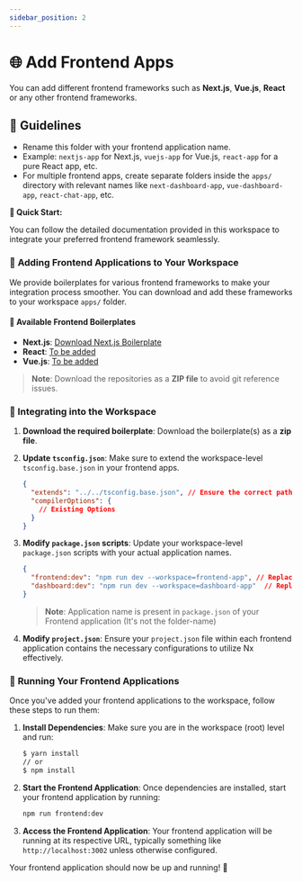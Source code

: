 ```yaml
---
sidebar_position: 2
---
```


# 🌐 Add Frontend Apps

You can add different frontend frameworks such as **Next.js**, **Vue.js**, **React** or any other frontend frameworks.

## 📝 Guidelines

- Rename this folder with your frontend application name.
- Example: `nextjs-app` for Next.js, `vuejs-app` for Vue.js, `react-app` for a pure React app, etc.
- For multiple frontend apps, create separate folders inside the `apps/` directory with relevant names like `next-dashboard-app`, `vue-dashboard-app`, `react-chat-app`, etc.

**📖 Quick Start:**

You can follow the detailed documentation provided in this workspace to integrate your preferred frontend framework seamlessly.

### 🔄 **Adding Frontend Applications to Your Workspace**

We provide boilerplates for various frontend frameworks to make your integration process smoother. You can download and add these frameworks to your workspace `apps/` folder.

#### 🔗 **Available Frontend Boilerplates**

- **Next.js**: [Download Next.js Boilerplate](https://git.geekyants.com/geekyants/coe-grp/boilerplates/frontend/nextjs)
- **React**: [To be added](https://git.geekyants.com/geekyants/coe-grp/boilerplates/frontend)
- **Vue.js**: [To be added](https://git.geekyants.com/geekyants/coe-grp/boilerplates/frontend)

> **Note**: Download the repositories as a **ZIP file** to avoid git reference issues.

### 🚀 Integrating into the Workspace

1. **Download the required boilerplate**: Download the boilerplate(s) as a **zip file**.

2. **Update `tsconfig.json`**: Make sure to extend the workspace-level `tsconfig.base.json` in your frontend apps.

   ```json
   {
     "extends": "../../tsconfig.base.json", // Ensure the correct path is used
     "compilerOptions": {
       // Existing Options
     }
   }
   ```

3. **Modify `package.json` scripts**: Update your workspace-level `package.json` scripts with your actual application names.

   ```json
   {
     "frontend:dev": "npm run dev --workspace=frontend-app", // Replace frontend-app with your actual app name
     "dashboard:dev": "npm run dev --workspace=dashboard-app"  // Replace dashboard-app with your actual app name
   }
   ```

   > **Note**: Application name is present in `package.json` of your Frontend application (It's not the folder-name)

4. **Modify `project.json`**: Ensure your `project.json` file within each frontend application contains the necessary configurations to utilize Nx effectively.

### 🚀 **Running Your Frontend Applications**

Once you've added your frontend applications to the workspace, follow these steps to run them:

1. **Install Dependencies**:
   Make sure you are in the workspace (root) level and run:

   ```bash
   $ yarn install
   // or
   $ npm install
   ```

2. **Start the Frontend Application**:
   Once dependencies are installed, start your frontend application by running:

   ```bash
   npm run frontend:dev
   ```

3. **Access the Frontend Application**:
   Your frontend application will be running at its respective URL, typically something like `http://localhost:3002` unless otherwise configured.

Your frontend application should now be up and running! 🚀
